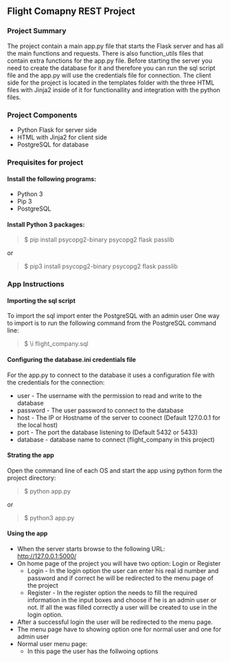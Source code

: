 ## Flight Comapny REST Project

### Project Summary
The project contain a main app.py file that starts the Flask server and has all the main functions and requests.
There is also function_utils files that contain extra functions for the app.py file.
Before starting the server you need to create the database for it and therefore you can run the sql script file and the app.py will use the credentials file for connection.
The client side for the project is located in the templates folder with the three HTML files with Jinja2 inside of it for functionallity and integration with the python files.

### Project Components
- Python Flask for server side
- HTML with Jinja2 for client side
- PostgreSQL for database

### Prequisites for project

#### Install the following programs:
- Python 3
- Pip 3
- PostgreSQL

#### Install Python 3 packages:
>$ pip install psycopg2-binary psycopg2 flask passlib

or

>$ pip3 install psycopg2-binary psycopg2 flask passlib


### App Instructions

#### Importing the sql script
To import the sql import enter the PostgreSQL with an admin user
One way to import is to run the following command from the PostgreSQL command line:
>$ \i flight_company.sql

#### Configuring the database.ini credentials file
For the app.py to connect to the database it uses a configuration file with the credentials for the connection:

- user - The username with the permission to read and write to the database
- password - The user password to connect to the database
- host - The IP or Hostname of the server to coonect (Default 127.0.0.1 for the local host)
- port - The port the database listening to (Default 5432 or 5433)
- database - database name to connect (flight_company in this project)

#### Strating the app
Open the command line of each OS and start the app using python form the project directory:
>$ python app.py

or

>$ python3 app.py

#### Using the app
- When the server starts browse to the following URL: http://127.0.0.1:5000/
- On home page of the project you will have two option: Login or Register
  - Login - In the login option the user can enter his real id number and password and if correct he will be redirected to the menu page of the project
  - Register - In the register option the needs to fill the required information in the input boxes and choose if he is an admin user or not. 
    If all the was filled correctly a user will be created to use in the login option.
- After a successful login the user will be redirected to the menu page.
- The menu page have to showing option one for normal user and one for admin user
- Normal user menu page:
  - In this page the user has the follwoing options
